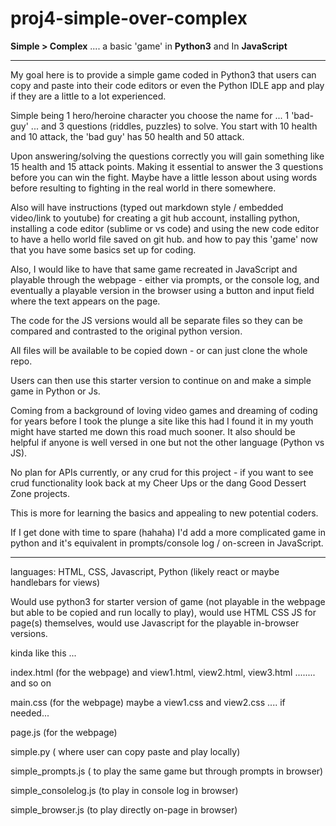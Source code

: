 # proj4-simple-over-complex


__Simple > Complex__ .... a basic 'game' in __Python3__ and In __JavaScript__

******

My goal here is to provide a simple game coded in Python3 that users can copy and paste into their code editors or even the Python IDLE app and play if they are a little to a lot experienced.


Simple being 1 hero/heroine character you choose the name for ... 1 'bad-guy' ... and 3 questions (riddles, puzzles) to solve. You start with 10 health and 10 attack, the 'bad guy' has 50 health and 50 attack.


Upon answering/solving the questions correctly you will gain something like 15 health and 15 attack points. Making it essential to answer the 3 questions before you can win the fight. Maybe have a little lesson about using words before resulting to fighting in the real world in there somewhere.


Also will have instructions (typed out markdown style / embedded video/link to youtube) for creating a git hub account, installing python, installing a code editor (sublime or vs code) and using the new code editor to have a hello world file saved on git hub. and how to pay this 'game' now that you have some basics set up for coding.


Also, I would like to have that same game recreated in JavaScript and playable through the webpage - either via prompts, or the console log, and eventually a playable version in the browser using a button and input field where the text appears on the page.


The code for the JS versions would all be separate files so they can be compared and contrasted to the original python version.


All files will be available to be copied down - or can just clone the whole repo.


Users can then use this starter version to continue on and make a simple game in Python or Js.


Coming from a background of loving video games and dreaming of coding for years before I took the plunge a site like this had I found it in my youth might have started me down this road much sooner. It also should be helpful if anyone is well versed in one but not the other language (Python vs JS).


No plan for APIs currently, or any crud for this project - if you want to see crud functionality look back at my Cheer Ups or the dang Good Dessert Zone projects.


This is more for learning the basics and appealing to new potential coders.


If I get done with time to spare (hahaha) I'd add a more complicated game in python and it's equivalent in prompts/console log / on-screen in JavaScript.


******

languages: HTML, CSS, Javascript, Python (likely react or maybe handlebars for views)


Would use python3 for starter version of game (not playable in the webpage but able to be copied and run locally to play), would use HTML CSS JS for page(s) themselves, would use Javascript for the playable in-browser versions. 


kinda like this ...

index.html (for the webpage) and view1.html, view2.html, view3.html ........ and so on

main.css (for the webpage) maybe a view1.css and view2.css .... if needed...

page.js (for the webpage)

simple.py ( where user can copy paste and play locally)

simple_prompts.js ( to play the same game but through prompts in browser)

simple_consolelog.js (to play in console log in browser)

simple_browser.js (to play directly on-page in browser)






